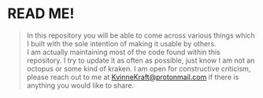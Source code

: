 # READ ME!
> In this repository you will be able to come across various things which I built with the sole intention of making it usable by others.  
>I am actually maintaining most of the code found within this repository.  I try to update it as often as possible, just know I am not an octopus or some kind of kraken. 
>I am open for constructive criticism, please reach out to me at KvinneKraft@protonmail.com if there is anything you would like to share. 